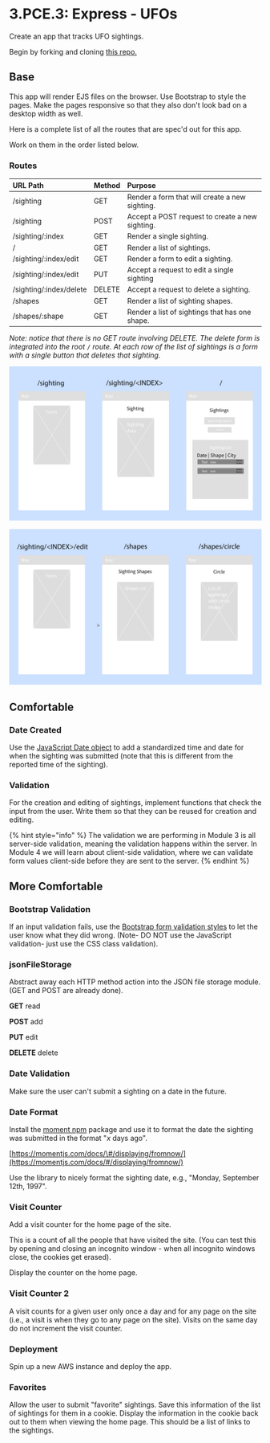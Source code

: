 # 3.PCE.3: Express - UFOs

Create an app that tracks UFO sightings.

Begin by forking and cloning [this repo.](https://github.com/rocketacademy/ufo-express-swe1)

## Base

This app will render EJS files on the browser. Use Bootstrap to style the pages. Make the pages responsive so that they also don't look bad on a desktop width as well.

Here is a complete list of all the routes that are spec'd out for this app.

Work on them in the order listed below.

### Routes

| URL Path | Method | Purpose |
| :--- | :--- | :--- |
| /sighting | GET | Render a form that will create a new sighting. |
| /sighting | POST | Accept a POST request to create a new sighting. |
| /sighting/:index | GET | Render a single sighting. |
| / | GET | Render a list of sightings. |
| /sighting/:index/edit | GET | Render a form to edit a sighting. |
| /sighting/:index/edit | PUT | Accept a request to edit a single sighting |
| /sighting/:index/delete | DELETE | Accept a request to delete a sighting. |
| /shapes | GET | Render a list of sighting shapes. |
| /shapes/:shape | GET | Render a list of sightings that has one shape. |

_Note: notice that there is no GET route involving DELETE. The delete form is integrated into the root_ `/` _route. At each row of the list of sightings is a form with a single button that deletes that sighting._

![](../../.gitbook/assets/screen-shot-2020-11-15-at-11.04.48-pm.png)



![](../../.gitbook/assets/screen-shot-2020-11-15-at-11.04.59-pm.png)

## Comfortable

### Date Created

Use the [JavaScript Date object](https://developer.mozilla.org/en-US/docs/Web/JavaScript/Reference/Global_Objects/Date) to add a standardized time and date for when the sighting was submitted \(note that this is different from the reported time of the sighting\).

### Validation

For the creation and editing of sightings, implement functions that check the input from the user. Write them so that they can be reused for creation and editing.

{% hint style="info" %}
The validation we are performing in Module 3 is all server-side validation, meaning the validation happens within the server. In Module 4 we will learn about client-side validation, where we can validate form values client-side before they are sent to the server.
{% endhint %}

## More Comfortable

### Bootstrap Validation

If an input validation fails, use the [Bootstrap form validation styles](https://getbootstrap.com/docs/4.5/components/forms/#validation) to let the user know what they did wrong. \(Note- DO NOT use the JavaScript validation- just use the CSS class validation\).

### jsonFileStorage

Abstract away each HTTP method action into the JSON file storage module. \(GET and POST are already done\).

**GET** read

**POST** add

**PUT** edit

**DELETE** delete

### Date Validation

Make sure the user can't submit a sighting on a date in the future.

### Date Format

Install the [moment npm](https://www.npmjs.com/package/moment) package and use it to format the date the sighting was submitted in the format "_x_ days ago".

[https://momentjs.com/docs/\#/displaying/fromnow/](https://momentjs.com/docs/#/displaying/fromnow/)

Use the library to nicely format the sighting date, e.g., "Monday, September 12th, 1997".

### Visit Counter

Add a visit counter for the home page of the site.

This is a count of all the people that have visited the site. \(You can test this by opening and closing an incognito window - when all incognito windows close, the cookies get erased\).

Display the counter on the home page.

### Visit Counter 2

A visit counts for a given user only once a day and for any page on the site \(i.e., a visit is when they go to any page on the site\). Visits on the same day do not increment the visit counter.

### Deployment

Spin up a new AWS instance and deploy the app.

### Favorites

Allow the user to submit "favorite" sightings. Save this information of the list of sightings for them in a cookie. Display the information in the cookie back out to them when viewing the home page. This should be a list of links to the sightings.

